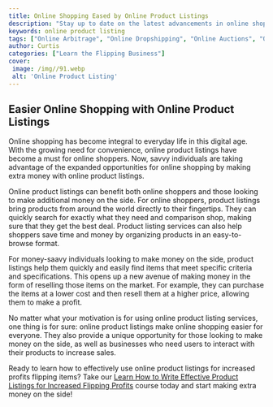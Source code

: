 ```yaml
---
title: Online Shopping Eased by Online Product Listings
description: "Stay up to date on the latest advancements in online shopping with this blog post Learn how online product listings can help make your online shopping experience easier and more convenient"
keywords: online product listing
tags: ["Online Arbitrage", "Online Dropshipping", "Online Auctions", "Online Retail Arbitrage", "Online Advertising", "Online Branding", "Online Reputation Management", "Online Negotiation", "Online Sales Psychology", "Online Market Research", "Online Product Photography", "Online Product Listing", "Online Customer Service", "Online Shipping and Logistics"]
author: Curtis
categories: ["Learn the Flipping Business"]
cover: 
 image: /img//91.webp
 alt: 'Online Product Listing'
---
```

## Easier Online Shopping with Online Product Listings

Online shopping has become integral to everyday life in this digital age. With the growing need for convenience, online product listings have become a must for online shoppers. Now, savvy individuals are taking advantage of the expanded opportunities for online shopping by making extra money with online product listings.

Online product listings can benefit both online shoppers and those looking to make additional money on the side. For online shoppers, product listings bring products from around the world directly to their fingertips. They can quickly search for exactly what they need and comparison shop, making sure that they get the best deal. Product listing services can also help shoppers save time and money by organizing products in an easy-to-browse format. 

For money-saavy individuals looking to make money on the side, product listings help them quickly and easily find items that meet specific criteria and specifications. This opens up a new avenue of making money in the form of reselling those items on the market. For example, they can purchase the items at a lower cost and then resell them at a higher price, allowing them to make a profit. 

No matter what your motivation is for using online product listing services, one thing is for sure: online product listings make online shopping easier for everyone. They also provide a unique opportunity for those looking to make money on the side, as well as businesses who need users to interact with their products to increase sales.

Ready to learn how to effectively use online product listings for increased profits flipping items? Take our [Learn How to Write Effective Product Listings for Increased Flipping Profits](/online-product-listing) course today and start making extra money on the side!
